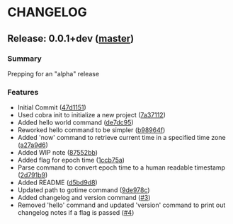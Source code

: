# CHANGELOG
## Release: 0.0.1+dev ([master](https://github.com/urianchang/LearnGo/tree/master/pkg/gotime))

### Summary
Prepping for an "alpha" release

### Features
* Initial Commit ([47d1151](https://github.com/urianchang/LearnGo/commit/47d1151766ee58b55d483ef391eedcb2da263209))
* Used cobra init to initialize a new project ([7a37112](https://github.com/urianchang/LearnGo/commit/7a37112c75c7548b44322de59a223dd1a79f29ae))
* Added hello world command ([de7dc95](https://github.com/urianchang/LearnGo/commit/de7dc950c1c45813f88edc18e4335f449f8fc7d8))
* Reworked hello command to be simpler ([b98964f](https://github.com/urianchang/LearnGo/commit/b98964ff6f65e163a3edfedbf9b2e0b91dcff499))
* Added 'now' command to retrieve current time in a specified time zone ([a27a9d6](https://github.com/urianchang/LearnGo/commit/a27a9d60f1d875f9911047584651b4898a2965de))
* Added WIP note ([87552bb](https://github.com/urianchang/LearnGo/commit/87552bbd6e697f5d05653545ea0206be1d42a710))
* Added flag for epoch time ([1ccb75a](https://github.com/urianchang/LearnGo/commit/1ccb75ae504ae840539579995cc26314bfdc5f81))
* Parse command to convert epoch time to a human readable timestamp ([2d791b9](https://github.com/urianchang/LearnGo/commit/2d791b9a4717f6bebf06c6da6c2c310f4c293b96))
* Added README ([d5bd9d8](https://github.com/urianchang/LearnGo/commit/d5bd9d84799ee1efd454ca684f6bd5c24014984d))
* Updated path to gotime command ([9de978c](https://github.com/urianchang/LearnGo/commit/9de978c61491cec6d8f464a0f9588e72b2dda175))
* Added changelog and version command ([#3](https://github.com/urianchang/LearnGo/pull/3))
* Removed 'hello' command and updated 'version' command to print out changelog notes if a flag is passed ([#4](https://github.com/urianchang/LearnGo/pull/4))
